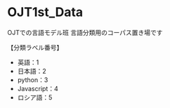 # OJT1st_Data
OJTでの言語モデル班 言語分類用のコーパス置き場です

【分類ラベル番号】
- 英語：1
- 日本語：2
- python：3
- Javascript：4
- ロシア語：5
